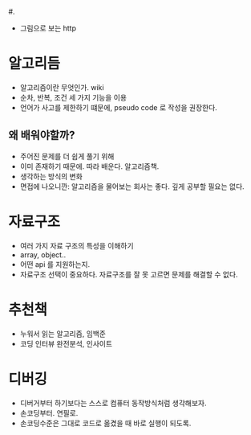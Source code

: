 #.
- 그림으로 보는 http

# 알고리듬
- 알고리즘이란 무엇인가. wiki
- 순차, 반복, 조건 세 가지 기능을 이용
- 언어가 사고를 제한하기 떄문에, pseudo code 로 작성을 권장한다.

## 왜 배워야할까?
- 주어진 문제를 더 쉽게 풀기 위해
- 이미 존재하기 때문에. 따라 배운다. 알고리즘책.
- 생각하는 방식의 변화
- 면접에 나오니깐: 알고리즘을 물어보는 회사는 좋다. 깊게 공부할 필요는 없다.

# 자료구조
- 여러 가지 자료 구조의 특성을 이해하기
- array, object..
- 어떤 api 를 지원하는지.
- 자료구조 선택이 중요하다. 자료구조를 잘 못 고르면 문제를 해결할 수 없다.

# 추천책
- 누워서 읽는 알고리즘, 임백준
- 코딩 인터뷰 완전분석, 인사이트

# 디버깅
- 디버거부터 하기보다는 스스로 컴퓨터 동작방식처럼 생각해보자.
- 손코딩부터. 연필로.
- 손코딩수준은 그대로 코드로 옮겼을 때 바로 실행이 되도록.
